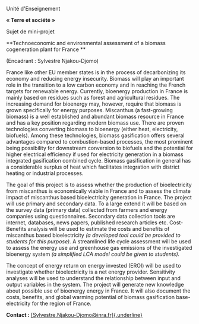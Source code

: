 Unité d'Enseignement

**« Terre et société »**

Sujet de mini-projet

**Technoeconomic and environmental assessment of a biomass cogeneration
plant for France **

(Encadrant : Sylvestre Njakou-Djomo)

France like other EU member states is in the process of decarbonizing
its economy and reducing energy insecurity. Biomass will play an
important role in the transition to a low carbon economy and in reaching
the French targets for renewable energy. Currently, bioenergy production
in France is mainly based on residues such as forest and agricultural
residues. The increasing demand for bioenergy may, however, require that
biomass is grown specifically for energy purposes. Miscanthus (a
fast-growing biomass) is a well established and abundant biomass
resource in France and has a key position regarding modern biomass use.
There are proven technologies converting biomass to bioenergy (either
heat, electricity, biofuels). Among these technologies, biomass
gasification offers several advantages compared to combustion-based
processes, the most prominent being possibility for downstream
conversion to biofuels and the potential for higher electrical
efficiency if used for electricity generation in a biomass integrated
gasification combined cycle. Biomass gasification in general has a
considerable surplus of heat which facilitates integration with district
heating or industrial processes.

The goal of this project is to assess whether the production of
bioelectricity from miscanthus is economically viable in France and to
assess the climate impact of miscanthus based bioelectricity generation
in France. The project will use primary and secondary data. To a large
extend it will be based on the survey data (primary data) collected from
farmers and energy companies using questionnaires. Secondary data
collection tools are internet, databases, news papers, published
research articles etc. Cost-Benefits analysis will be used to estimate
the costs and benefits of miscanthus based bioelectricity *(a developed
tool could be provided to students for this purpose).* A streamlined
life cycle assessment will be used to assess the energy use and
greenhouse gas emissions of the investigated bioenergy system *(a
simplified LCA model could be given to students).*

The concept of energy return on energy invested (EROI) will be used to
investigate whether bioelectricity is a net energy provider. Sensitivity
analyses will be used to understand the relationship between input and
output variables in the system. The project will generate new knowledge
about possible use of bioenergy energy in France. It will also document
the costs, benefits, and global warming potential of biomass
gasification base-electricity for the region of France.

**Contact :**
[[Sylvestre.Njakou-Djomo\@inra.fr]{.underline}](mailto:Sylvestre.Njakou-Djomo@inra.fr)
